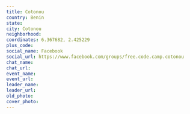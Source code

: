 ```yaml
---
title: Cotonou
country: Benin
state: 
city: Cotonou
neighborhood: 
coordinates: 6.367682, 2.425229
plus_code:
social_name: Facebook
social_url: https://www.facebook.com/groups/free.code.camp.cotonou
chat_name:
chat_url:
event_name:
event_url:
leader_name:
leader_url:
old_photo: 
cover_photo:
---
```

